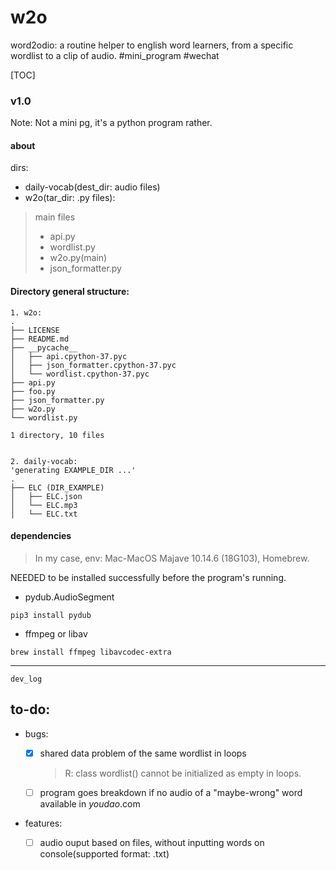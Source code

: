 # w2o
word2odio: a routine helper to english word learners, from a specific wordlist to a clip of audio. #mini_program #wechat

[TOC]

### v1.0
Note: Not a mini pg, it's a python program rather.

#### about
dirs:
- daily-vocab(dest_dir: audio files)
- w2o(tar_dir: .py files):
> main files
> - api.py
> - wordlist.py
> - w2o.py(main)
> - json_formatter.py

#### Directory general structure:
```shell
1. w2o:
.
├── LICENSE
├── README.md
├── __pycache__
│   ├── api.cpython-37.pyc
│   ├── json_formatter.cpython-37.pyc
│   └── wordlist.cpython-37.pyc
├── api.py
├── foo.py
├── json_formatter.py
├── w2o.py
└── wordlist.py

1 directory, 10 files


2. daily-vocab:
'generating EXAMPLE_DIR ...'
.
├── ELC (DIR_EXAMPLE)
│   ├── ELC.json
│   └── ELC.mp3
│   └── ELC.txt

```



#### dependencies
>In my case, env: Mac-MacOS Majave 10.14.6 (18G103), Homebrew.

NEEDED to be installed successfully before the program's running.
- pydub.AudioSegment
```shell
pip3 install pydub
```
- ffmpeg or libav
```shell
brew install ffmpeg libavcodec-extra
```

---
`dev_log`

## to-do:
- bugs:

    - [x] shared data problem of the same wordlist in loops 

      > R: class wordlist() cannot be initialized as empty in loops.

    - [ ] program goes breakdown if no audio of a "maybe-wrong" word available in *youdao*.com

- features:

   - [ ]  audio ouput based on files, without inputting words on console(supported format: .txt)


